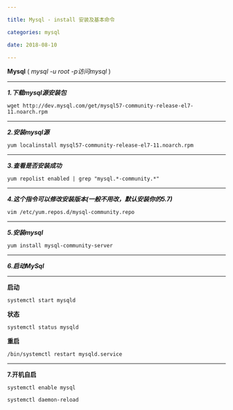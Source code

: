 ```yaml
---

title: Mysql - install 安装及基本命令

categories: mysql

date: 2018-08-10

---
```


**Mysql** ( _mysql -u root -p访问mysql_ )

---

**_1.下载mysql源安装包_**

`wget http://dev.mysql.com/get/mysql57-community-release-el7-11.noarch.rpm`

---

**_2.安装mysql源_**

`yum localinstall mysql57-community-release-el7-11.noarch.rpm`

---

**_3.查看是否安装成功_**

`yum repolist enabled | grep "mysql.*-community.*"`

---

**_4.这个指令可以修改安装版本(一般不用改，默认安装你的5.7)_**

`vim /etc/yum.repos.d/mysql-community.repo`

---

**_5.安装mysql_**

`yum install mysql-community-server`

---

**_6.启动MySql_**

---

**启动**

`systemctl start mysqld`

**状态**

`systemctl status mysqld`

**重启**

`/bin/systemctl restart mysqld.service`

---

**7.开机自启**

`systemctl enable mysql`

`systemctl daemon-reload`